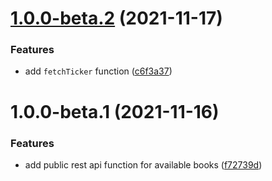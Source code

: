 # [1.0.0-beta.2](https://github.com/coinset/bitso/compare/v1.0.0-beta.1...v1.0.0-beta.2) (2021-11-17)


### Features

* add `fetchTicker` function ([c6f3a37](https://github.com/coinset/bitso/commit/c6f3a37325bddeeb17c1c9710802beff40149230))

# 1.0.0-beta.1 (2021-11-16)


### Features

* add public rest api function for available books ([f72739d](https://github.com/coinset/bitso/commit/f72739d1ddc33b0af3b67976fb622dd049201ed1))
